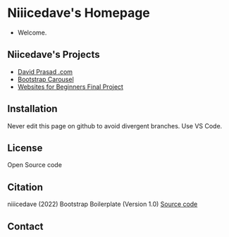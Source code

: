 # Niiicedave's Homepage

- Welcome. 

## Niicedave's Projects

- [David Prasad .com](https://davidprasad.com)
- [Bootstrap Carousel](https://niiicedave.github.io/bootstrap-carousel-2/)
- [Websites for Beginners Final Project](https://niiicedave.github.io/final-project/)

## Installation

Never edit this page on github to avoid divergent branches.
Use VS Code.

## License

Open Source code

## Citation

niiicedave (2022) Bootstrap Boilerplate (Version 1.0) [Source code](https://getbootstrap.com/docs/5.1/getting-started/introduction/#starter-template)

## Contact


